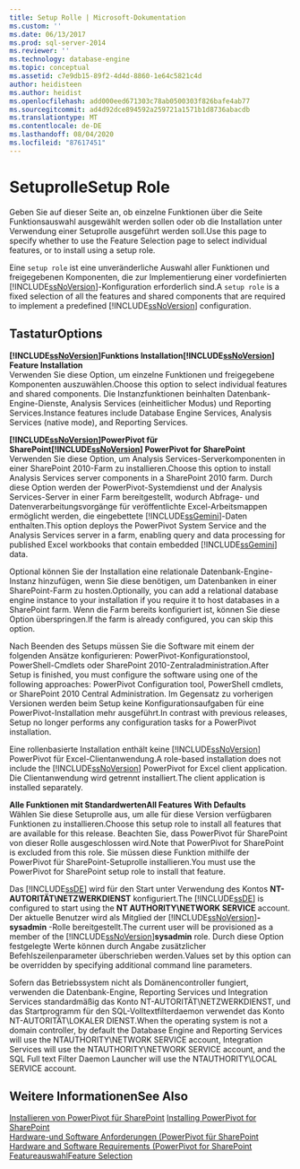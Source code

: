 ```yaml
---
title: Setup Rolle | Microsoft-Dokumentation
ms.custom: ''
ms.date: 06/13/2017
ms.prod: sql-server-2014
ms.reviewer: ''
ms.technology: database-engine
ms.topic: conceptual
ms.assetid: c7e9db15-89f2-4d4d-8860-1e64c5821c4d
author: heidisteen
ms.author: heidist
ms.openlocfilehash: add000eed671303c78ab0500303f826bafe4ab77
ms.sourcegitcommit: ad4d92dce894592a259721a1571b1d8736abacdb
ms.translationtype: MT
ms.contentlocale: de-DE
ms.lasthandoff: 08/04/2020
ms.locfileid: "87617451"
---
```

# <a name="setup-role"></a><span data-ttu-id="ff096-102">Setuprolle</span><span class="sxs-lookup"><span data-stu-id="ff096-102">Setup Role</span></span>
  <span data-ttu-id="ff096-103">Geben Sie auf dieser Seite an, ob einzelne Funktionen über die Seite Funktionsauswahl ausgewählt werden sollen oder ob die Installation unter Verwendung einer Setuprolle ausgeführt werden soll.</span><span class="sxs-lookup"><span data-stu-id="ff096-103">Use this page to specify whether to use the Feature Selection page to select individual features, or to install using a setup role.</span></span>  
  
 <span data-ttu-id="ff096-104">Eine `setup role` ist eine unveränderliche Auswahl aller Funktionen und freigegebenen Komponenten, die zur Implementierung einer vordefinierten [!INCLUDE[ssNoVersion](../../includes/ssnoversion-md.md)]-Konfiguration erforderlich sind.</span><span class="sxs-lookup"><span data-stu-id="ff096-104">A `setup role` is a fixed selection of all the features and shared components that are required to implement a predefined [!INCLUDE[ssNoVersion](../../includes/ssnoversion-md.md)] configuration.</span></span>  
  
## <a name="options"></a><span data-ttu-id="ff096-105">Tastatur</span><span class="sxs-lookup"><span data-stu-id="ff096-105">Options</span></span>  
 <span data-ttu-id="ff096-106">**[!INCLUDE[ssNoVersion](../../includes/ssnoversion-md.md)]Funktions Installation**</span><span class="sxs-lookup"><span data-stu-id="ff096-106">**[!INCLUDE[ssNoVersion](../../includes/ssnoversion-md.md)] Feature Installation**</span></span>  
 <span data-ttu-id="ff096-107">Verwenden Sie diese Option, um einzelne Funktionen und freigegebene Komponenten auszuwählen.</span><span class="sxs-lookup"><span data-stu-id="ff096-107">Choose this option to select individual features and shared components.</span></span> <span data-ttu-id="ff096-108">Die Instanzfunktionen beinhalten Datenbank-Engine-Dienste, Analysis Services (einheitlicher Modus) und Reporting Services.</span><span class="sxs-lookup"><span data-stu-id="ff096-108">Instance features include Database Engine Services, Analysis Services (native mode), and Reporting Services.</span></span>  
  
 <span data-ttu-id="ff096-109">**[!INCLUDE[ssNoVersion](../../includes/ssnoversion-md.md)]PowerPivot für SharePoint**</span><span class="sxs-lookup"><span data-stu-id="ff096-109">**[!INCLUDE[ssNoVersion](../../includes/ssnoversion-md.md)] PowerPivot for SharePoint**</span></span>  
 <span data-ttu-id="ff096-110">Verwenden Sie diese Option, um Analysis Services-Serverkomponenten in einer SharePoint 2010-Farm zu installieren.</span><span class="sxs-lookup"><span data-stu-id="ff096-110">Choose this option to install Analysis Services server components in a SharePoint 2010 farm.</span></span> <span data-ttu-id="ff096-111">Durch diese Option werden der PowerPivot-Systemdienst und der Analysis Services-Server in einer Farm bereitgestellt, wodurch Abfrage- und Datenverarbeitungsvorgänge für veröffentlichte Excel-Arbeitsmappen ermöglicht werden, die eingebettete [!INCLUDE[ssGemini](../../includes/ssgemini-md.md)]-Daten enthalten.</span><span class="sxs-lookup"><span data-stu-id="ff096-111">This option deploys the PowerPivot System Service and the Analysis Services server in a farm, enabling query and data processing for published Excel workbooks that contain embedded [!INCLUDE[ssGemini](../../includes/ssgemini-md.md)] data.</span></span>  
  
 <span data-ttu-id="ff096-112">Optional können Sie der Installation eine relationale Datenbank-Engine-Instanz hinzufügen, wenn Sie diese benötigen, um Datenbanken in einer SharePoint-Farm zu hosten.</span><span class="sxs-lookup"><span data-stu-id="ff096-112">Optionally, you can add a relational database engine instance to your installation if you require it to host databases in a SharePoint farm.</span></span> <span data-ttu-id="ff096-113">Wenn die Farm bereits konfiguriert ist, können Sie diese Option überspringen.</span><span class="sxs-lookup"><span data-stu-id="ff096-113">If the farm is already configured, you can skip this option.</span></span>  
  
 <span data-ttu-id="ff096-114">Nach Beenden des Setups müssen Sie die Software mit einem der folgenden Ansätze konfigurieren: PowerPivot-Konfigurationstool, PowerShell-Cmdlets oder SharePoint 2010-Zentraladministration.</span><span class="sxs-lookup"><span data-stu-id="ff096-114">After Setup is finished, you must configure the software using one of the following approaches: PowerPivot Configuration tool, PowerShell cmdlets, or SharePoint 2010 Central Administration.</span></span> <span data-ttu-id="ff096-115">Im Gegensatz zu vorherigen Versionen werden beim Setup keine Konfigurationsaufgaben für eine PowerPivot-Installation mehr ausgeführt.</span><span class="sxs-lookup"><span data-stu-id="ff096-115">In contrast with previous releases, Setup no longer performs any configuration tasks for a PowerPivot installation.</span></span>  
  
 <span data-ttu-id="ff096-116">Eine rollenbasierte Installation enthält keine [!INCLUDE[ssNoVersion](../../includes/ssnoversion-md.md)] PowerPivot für Excel-Clientanwendung.</span><span class="sxs-lookup"><span data-stu-id="ff096-116">A role-based installation does not include the [!INCLUDE[ssNoVersion](../../includes/ssnoversion-md.md)] PowerPivot for Excel client application.</span></span> <span data-ttu-id="ff096-117">Die Clientanwendung wird getrennt installiert.</span><span class="sxs-lookup"><span data-stu-id="ff096-117">The client application is installed separately.</span></span>  
  
 <span data-ttu-id="ff096-118">**Alle Funktionen mit Standardwerten**</span><span class="sxs-lookup"><span data-stu-id="ff096-118">**All Features With Defaults**</span></span>  
 <span data-ttu-id="ff096-119">Wählen Sie diese Setuprolle aus, um alle für diese Version verfügbaren Funktionen zu installieren.</span><span class="sxs-lookup"><span data-stu-id="ff096-119">Choose this setup role to install all features that are available for this release.</span></span> <span data-ttu-id="ff096-120">Beachten Sie, dass PowerPivot für SharePoint von dieser Rolle ausgeschlossen wird.</span><span class="sxs-lookup"><span data-stu-id="ff096-120">Note that PowerPivot for SharePoint is excluded from this role.</span></span> <span data-ttu-id="ff096-121">Sie müssen diese Funktion mithilfe der PowerPivot für SharePoint-Setuprolle installieren.</span><span class="sxs-lookup"><span data-stu-id="ff096-121">You must use the PowerPivot for SharePoint setup role to install that feature.</span></span>  
  
 <span data-ttu-id="ff096-122">Das [!INCLUDE[ssDE](../../includes/ssde-md.md)] wird für den Start unter Verwendung des Kontos **NT-AUTORITÄT\NETZWERKDIENST** konfiguriert.</span><span class="sxs-lookup"><span data-stu-id="ff096-122">The [!INCLUDE[ssDE](../../includes/ssde-md.md)] is configured to start using the **NT AUTHORITY\NETWORK SERVICE** account.</span></span> <span data-ttu-id="ff096-123">Der aktuelle Benutzer wird als Mitglied der [!INCLUDE[ssNoVersion](../../includes/ssnoversion-md.md)]**-sysadmin** -Rolle bereitgestellt.</span><span class="sxs-lookup"><span data-stu-id="ff096-123">The current user will be provisioned as a member of the [!INCLUDE[ssNoVersion](../../includes/ssnoversion-md.md)]**sysadmin** role.</span></span> <span data-ttu-id="ff096-124">Durch diese Option festgelegte Werte können durch Angabe zusätzlicher Befehlszeilenparameter überschrieben werden.</span><span class="sxs-lookup"><span data-stu-id="ff096-124">Values set by this option can be overridden by specifying additional command line parameters.</span></span>  
  
 <span data-ttu-id="ff096-125">Sofern das Betriebssystem nicht als Domänencontroller fungiert, verwenden die Datenbank-Engine, Reporting Services und Integration Services standardmäßig das Konto NT-AUTORITÄT\NETZWERKDIENST, und das Startprogramm für den SQL-Volltextfilterdaemon verwendet das Konto NT-AUTORITÄT\LOKALER DIENST.</span><span class="sxs-lookup"><span data-stu-id="ff096-125">When the operating system is not a domain controller, by default the Database Engine and Reporting Services will use the NTAUTHORITY\NETWORK SERVICE account, Integration Services will use the NTAUTHORITY\NETWORK SERVICE account, and the SQL Full text Filter Daemon Launcher will use the NTAUTHORITY\LOCAL SERVICE account.</span></span>  
  
## <a name="see-also"></a><span data-ttu-id="ff096-126">Weitere Informationen</span><span class="sxs-lookup"><span data-stu-id="ff096-126">See Also</span></span>  
 <span data-ttu-id="ff096-127">[Installieren von PowerPivot für SharePoint](https://go.microsoft.com/fwlink/?LinkId=206906) </span><span class="sxs-lookup"><span data-stu-id="ff096-127">[Installing PowerPivot for SharePoint](https://go.microsoft.com/fwlink/?LinkId=206906) </span></span>  
 <span data-ttu-id="ff096-128">[Hardware-und Software Anforderungen (PowerPivot für SharePoint](https://go.microsoft.com/fwlink/?LinkId=216823) </span><span class="sxs-lookup"><span data-stu-id="ff096-128">[Hardware and Software Requirements (PowerPivot for SharePoint](https://go.microsoft.com/fwlink/?LinkId=216823) </span></span>  
 [<span data-ttu-id="ff096-129">Featureauswahl</span><span class="sxs-lookup"><span data-stu-id="ff096-129">Feature Selection</span></span>](../../../2014/sql-server/install/feature-selection.md)  
  
  
